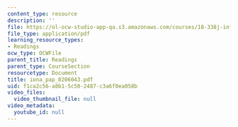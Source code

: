 ```yaml
---
content_type: resource
description: ''
file: https://ol-ocw-studio-app-qa.s3.amazonaws.com/courses/18-338j-infinite-random-matrix-theory-fall-2004/f1ca2c56a8b15c502487c3a6f0ea058b_iona_pap_0206043.pdf
file_type: application/pdf
learning_resource_types:
- Readings
ocw_type: OCWFile
parent_title: Readings
parent_type: CourseSection
resourcetype: Document
title: iona_pap_0206043.pdf
uid: f1ca2c56-a8b1-5c50-2487-c3a6f0ea058b
video_files:
  video_thumbnail_file: null
video_metadata:
  youtube_id: null
---
```


